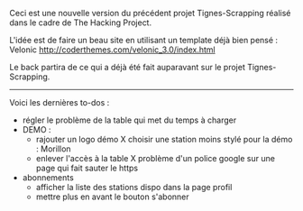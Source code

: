 Ceci est une nouvelle version du précédent projet Tignes-Scrapping réalisé dans le cadre de The Hacking Project.

L'idée est de faire un beau site en utilisant un template déjà bien pensé : Velonic http://coderthemes.com/velonic_3.0/index.html 

Le back partira de ce qui a déjà été fait auparavant sur le projet Tignes-Scrapping.

--- 
Voici les dernières to-dos :
- régler le problème de la table qui met du temps à charger
- DEMO :
  - rajouter un logo démo
  X choisir une station moins stylé pour la démo : Morillon
  - enlever l'accès à la table
X problème d'un police google sur une page qui fait sauter le https
- abonnements 
  - afficher la liste des stations dispo dans la page profil
  - mettre plus en avant le bouton s'abonner
